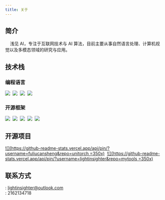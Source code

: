 ```yaml
---
title: 关于
---
```


## 简介

&nbsp;&nbsp;&nbsp;&nbsp;浅见 AI，专注于互联网技术与 AI 算法，目前主要从事自然语言处理、计算机视觉以及多模态领域的研究与应用。

## 技术栈

### 编程语言

![](https://img.shields.io/badge/Python-3776AB?style=flat&logo=python&logoColor=white)&nbsp;
![](https://img.shields.io/badge/C%2B%2B-00599C?style=flat&logo=c%2B%2B&logoColor=white)&nbsp;
![](https://img.shields.io/badge/Node.js-339933?style=flat&logo=node.js&logoColor=white)&nbsp;
![](https://img.shields.io/badge/Go-00ADD8?style=flat&logo=go&logoColor=white)&nbsp;

### 开源框架

![](https://img.shields.io/badge/PyTorch-EE4C2C?style=flat&logo=PyTorch&logoColor=white)&nbsp;
![](https://img.shields.io/badge/Vue.js-4FC08D?style=flat&logo=Vue.js&logoColor=white)&nbsp;
![](https://img.shields.io/badge/Element%20Plus-409EFF?style=flat&logo=Vue.js&logoColor=white)&nbsp;
![](https://img.shields.io/badge/FastAPI-009688?style=flat&logo=FastAPI&logoColor=white)&nbsp;
![](https://img.shields.io/badge/Gin-00ADD8?style=flat&logo=go&logoColor=white)&nbsp;

## 开源项目

[![](https://github-readme-stats.vercel.app/api/pin/?username=fuliucansheng&repo=unitorch =350x)](https://github.com/fuliucansheng/unitorch)&nbsp;
[![](https://github-readme-stats.vercel.app/api/pin/?username=lightinsighter&repo=mytools =350x)](https://github.com/lightinsighter/mytools)&nbsp;

## 联系方式

<i class="fa-solid fa-envelope"></i>: lightinsighter@outlook.com <br/>
<i class="fa-brands fa-qq"></i>: 2162134718
